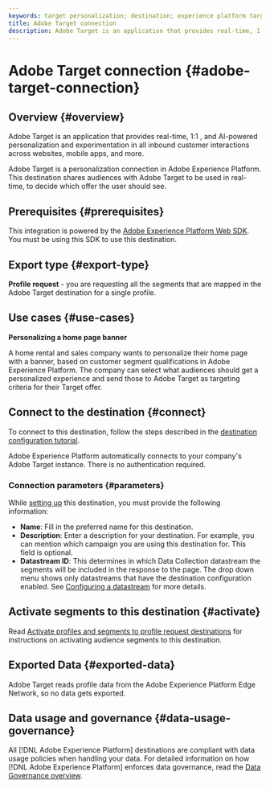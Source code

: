```yaml
---
keywords: target personalization; destination; experience platform target destination;adobe target destination;
title: Adobe Target connection
description: Adobe Target is an application that provides real-time, 1:1 , and AI-powered personalization and experimentation in all inbound customer interactions across websites, mobile apps, and more.
---
```


# Adobe Target connection {#adobe-target-connection}

## Overview {#overview}

Adobe Target is an application that provides real-time, 1:1 , and AI-powered personalization and experimentation in all inbound customer interactions across websites, mobile apps, and more.

Adobe Target is a personalization connection in Adobe Experience Platform. This destination shares audiences with Adobe Target to be used in real-time, to decide which offer the user should see.

## Prerequisites {#prerequisites}

This integration is powered by the [Adobe Experience Platform Web SDK](../../../edge/home.md). You must be using this SDK to use this destination.

## Export type {#export-type}

**Profile request** - you are requesting all the segments that are mapped in the Adobe Target destination for a single profile.

## Use cases {#use-cases}

**Personalizing a home page banner**

A home rental and sales company wants to personalize their home page with a banner, based on customer segment qualifications in Adobe Experience Platform. The company can select what audiences should get a personalized experience and send those to Adobe Target as targeting criteria for their Target offer.

## Connect to the destination {#connect}

To connect to this destination, follow the steps described in the [destination configuration tutorial](../../ui/connect-destination.md).

Adobe Experience Platform automatically connects to your company's Adobe Target instance. There is no authentication required.

### Connection parameters {#parameters}

While [setting up](../../ui/connect-destination.md) this destination, you must provide the following information:

*  **Name**: Fill in the preferred name for this destination.
*  **Description**: Enter a description for your destination. For example, you can mention which campaign you are using this destination for. This field is optional.
*  **Datastream ID**: This determines in which Data Collection datastream the segments will be included in the response to the page. The drop down menu shows only datastreams that have the destination configuration enabled. See [Configuring a datastream](../../../edge/fundamentals/datastreams.md) for more details.

## Activate segments to this destination {#activate}

Read [Activate profiles and segments to profile request destinations](../../ui/activate-profile-request-destinations.md) for instructions on activating audience segments to this destination.

## Exported Data {#exported-data}

Adobe Target reads profile data from the Adobe Experience Platform Edge Network, so no data gets exported.

## Data usage and governance {#data-usage-governance}

All [!DNL Adobe Experience Platform] destinations are compliant with data usage policies when handling your data. For detailed information on how [!DNL Adobe Experience Platform] enforces data governance, read the [Data Governance overview](https://experienceleague.adobe.com/docs/experience-platform/data-governance/home.html).
